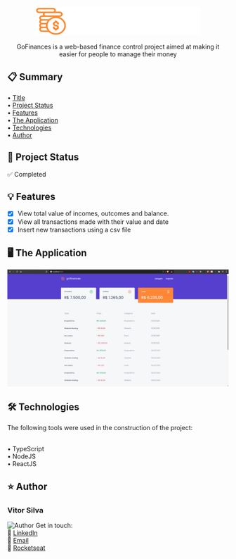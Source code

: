 <div align="center">
<a name="title"></a>
<img src="https://github.com/vsilvadev/gofinances-frontend/blob/main/src/assets/logo.svg" alt="Go Finances Logo">
</div>

<p align="center">GoFinances is a web-based finance control project aimed at making it easier for people to manage their money</p>

<h2>📋 Summary</h2>
  • <a href="#title">Title</a> <br>
  • <a href="#project_status">Project Status</a> <br>
  • <a href="#features">Features</a> <br>
  • <a href="#application">The Application</a> <br>
  • <a href="#tech">Technologies</a> <br>
  • <a href="#author">Author</a> <br>

<h2>🚀 Project Status<a name="project_status"></a></h2>
✅ Completed


<h2>💡 Features<a name="features"></a></h2>

- [x] View total value of incomes, outcomes and balance.
- [x] View all transactions made with their value and date
- [x] Insert new transactions using a csv file

<h2>🖥 The Application<a name="application"></a></h2>
<img src="https://github.com/vsilvadev/gofinances-frontend/blob/main/git_files/gofinances-gif.gif" alt="Running Application">

<h2>🛠 Technologies<a name="tech"></a></h2>
The following tools were used in the construction of the project: <br><br>

• TypeScript <br>
• NodeJS <br>
• ReactJS <br>

<h2>⭐ Author<a name="author"></a></h2>
<h3>Vitor Silva</h3> 
<img src="https://avatars3.githubusercontent.com/u/60434378?s=400&u=f3497d52861de514e8a1973fd3dce8132ed7aa8d&v=4" alt="Author" width="100" height="100">
Get in touch: <br>
💼 <a href="https://www.linkedin.com/in/vitor-andre-batista-silva/">LinkedIn</a><br>
📧 <a href="mailto:vitorabsilva10@gmail.com">Email</a><br>
🚀 <a href="https://app.rocketseat.com.br/me/function">Rocketseat</a>

